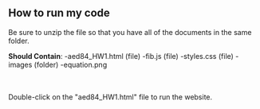 ## How to run my code
Be sure to unzip the file so that you have all of the documents in the same folder.

**Should Contain**:
-aed84_HW1.html (file)
-fib.js (file)
-styles.css (file)
-images (folder)
    -equation.png

</br></br>Double-click on the "aed84_HW1.html" file to run the website.
